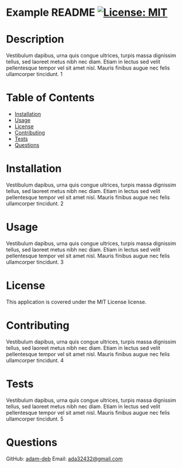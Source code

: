 
# Example README [![License: MIT](https://img.shields.io/badge/License-MIT-yellow.svg)](https://opensource.org/licenses/MIT)

# Description
Vestibulum dapibus, urna quis congue ultrices, turpis massa dignissim tellus, sed laoreet metus nibh nec diam. Etiam in lectus sed velit pellentesque tempor vel sit amet nisl. Mauris finibus augue nec felis ullamcorper tincidunt. 1

# Table of Contents
- [Installation](#-Installation)
- [Usage](#-Usage)
- [License](#-License)
- [Contributing](#-Contributing)
- [Tests](#-Tests)
- [Questions](#-Questions)


# Installation
Vestibulum dapibus, urna quis congue ultrices, turpis massa dignissim tellus, sed laoreet metus nibh nec diam. Etiam in lectus sed velit pellentesque tempor vel sit amet nisl. Mauris finibus augue nec felis ullamcorper tincidunt.  2

# Usage
Vestibulum dapibus, urna quis congue ultrices, turpis massa dignissim tellus, sed laoreet metus nibh nec diam. Etiam in lectus sed velit pellentesque tempor vel sit amet nisl. Mauris finibus augue nec felis ullamcorper tincidunt. 3

# License
This application is covered under the MIT License license.

# Contributing
Vestibulum dapibus, urna quis congue ultrices, turpis massa dignissim tellus, sed laoreet metus nibh nec diam. Etiam in lectus sed velit pellentesque tempor vel sit amet nisl. Mauris finibus augue nec felis ullamcorper tincidunt. 4

# Tests
Vestibulum dapibus, urna quis congue ultrices, turpis massa dignissim tellus, sed laoreet metus nibh nec diam. Etiam in lectus sed velit pellentesque tempor vel sit amet nisl. Mauris finibus augue nec felis ullamcorper tincidunt. 5

# Questions
GitHub: [adam-deb](https://github.com/adam-deb)
Email: ada32432@gmail.com
